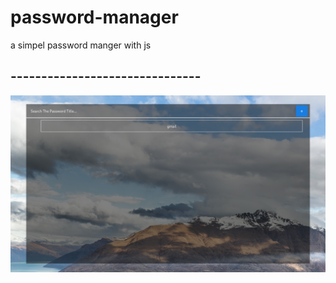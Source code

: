 # password-manager
a simpel password manger with js

## -------------------------------
![home](images/Readme1.png)

